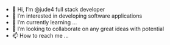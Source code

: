 - 👋 Hi, I’m @jude4 full stack developer
- 👀 I’m interested in developing software applications
- 🌱 I’m currently learning ...
- 💞️ I’m looking to collaborate on any great ideas with potential 
- 📫 How to reach me ...

<!---
jude4/jude4 is a ✨ special ✨ repository because its `README.md` (this file) appears on your GitHub profile.
You can click the Preview link to take a look at your changes.
--->
